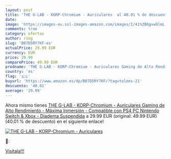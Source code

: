 ```yaml
---
layout: post
title: 'THE G-LAB - KORP-Chromium - Auriculares  al 40.01 % de descuento'
date: 
image: 'https://images-eu.ssl-images-amazon.com/images/I/41%2B8gvw8lmL._SL200_.jpg'
comments: true
category: ofertas
author: ring
slug: 'B07D5RY7KF-es'
actualPrice: 29.99 EUR
currency: EUR
price: 29.99
comparePrice: 49.99 EUR
prodname: 'THE G-LAB - KORP-Chromium - Auriculares Gaming de Alto Rendimiento - Máxima Inmersión - Compatible con PS4  PC  Nintendo Switch & Xbox - Diadema Suspendida'
country: 'es'
flag: '🇪🇸'
buyurl: 'https://www.amazon.es/dp/B07D5RY7KF/?tag=tolees-21'
descuento: '40.01'
average: '29.99'
---
```


Ahora mismo tienes [THE G-LAB - KORP-Chromium - Auriculares Gaming de Alto Rendimiento - Máxima Inmersión - Compatible con PS4  PC  Nintendo Switch & Xbox - Diadema Suspendida](https://www.amazon.es/dp/B07D5RY7KF/?tag=tolees-21) a 29.99 EUR (original: 49.99 EUR) (40.01 %  de descuento) en el siguiente enlace!

[![THE G-LAB - KORP-Chromium - Auriculares ](https://images-eu.ssl-images-amazon.com/images/I/41%2B8gvw8lmL._SL200_.jpg)](https://www.amazon.es/dp/B07D5RY7KF/?tag=tolees-21)

🔎:


[Visítala!!!](https://www.amazon.es/dp/B07D5RY7KF/?tag=tolees-21)
